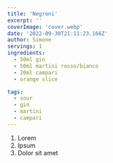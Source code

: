 ```yaml
---
title: 'Negroni'
excerpt: ''
coverImage: 'cover.webp'
date: '2022-09-30T21:11:23.166Z'
author: Simone
servings: 1
ingredients:
  - 50ml gin
  - 50ml martini rosso/bianco
  - 20ml campari
  - orange slice

tags:
  - sour
  - gin
  - martini
  - campari
---
```


1. Lorem
1. Ipsum
1. Dolor sit amet
